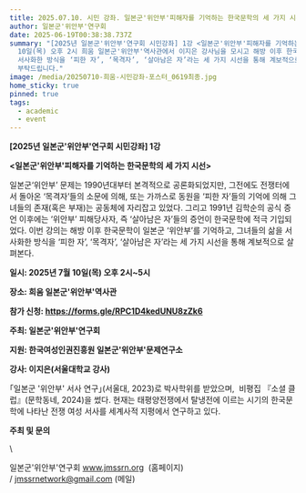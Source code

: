 ```yaml
---
title: 2025.07.10. 시민 강좌. 일본군'위안부'피해자를 기억하는 한국문학의 세 가지 시선
author: 일본군'위안부'연구회
date: 2025-06-19T00:38:38.737Z
summary: "[2025년 일본군'위안부'연구회 시민강좌] 1강 <일본군'위안부'피해자를 기억하는 한국문학의 세 가지 시선> - 7월
  10일(목) 오후 2시 희움 일본군'위안부'역사관에서 이지은 강사님을 모시고 해방 이후 한국문학이 일본군‘위안부’를 기억하고, 그녀들의 삶을
  서사화한 방식을 ‘피한 자’, ‘목격자’, ‘살아남은 자’라는 세 가지 시선을 통해 계보적으로 살펴볼 예정입니다. 많은 관심과 참여
  부탁드립니다."
image: /media/20250710-희움-시민강좌-포스터_0619최종.jpg
home_sticky: true
pinned: true
tags:
  - academic
  - event
---
```

**\[2025년 일본군'위안부'연구회 시민강좌] 1강**

**<일본군'위안부'피해자를 기억하는 한국문학의 세 가지 시선>**

일본군‘위안부’ 문제는 1990년대부터 본격적으로 공론화되었지만, 그전에도 전쟁터에서 돌아온 ‘목격자’들의 소문에 의해, 또는 가까스로 동원을 ‘피한 자’들의 기억에 의해 그녀들의 존재(혹은 부재)는 공동체에 자리잡고 있었다. 그리고 1991년 김학순의 공식 증언 이후에는 ‘위안부’ 피해당사자, 즉 ‘살아남은 자’들의 증언이 한국문학에 적극 기입되었다. 이번 강의는 해방 이후 한국문학이 일본군 ‘위안부’를 기억하고, 그녀들의 삶을 서사화한 방식을 ‘피한 자’, ‘목격자’, ‘살아남은 자’라는 세 가지 시선을 통해 계보적으로 살펴본다.

**일시: 2025년 7월 10일(목) 오후 2시~5시**

**장소: 희움 일본군'위안부'역사관**

**참가 신청: https://forms.gle/RPC1D4kedUNU8zZk6**

**주최: 일본군'위안부'연구회**

**지원: 한국여성인권진흥원 일본군'위안부'문제연구소**

**강사: 이지은(서울대학교 강사)**

｢일본군 '위안부' 서사 연구｣(서울대, 2023)로 박사학위를 받았으며,  비평집 『소셜 클럽』(문학동네, 2024)을 썼다. 현재는 태평양전쟁에서 탈냉전에 이르는 시기의 한국문학에 나타난 전쟁 여성 서사를 세계사적 지평에서 연구하고 있다. 

<!--StartFragment-->

**주최 및 문의**

<!--EndFragment-->\

일본군'위안부'연구회 www.jmssrn.org  (홈페이지) / jmssrnetwork@gmail.com (메일)